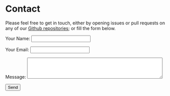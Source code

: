 # Contact

Please feel free to get in touch, either by opening issues or pull requests on any of our [Github repositories](https://github.com/news-r); or fill the form below.

<form name="contact" method="POST" data-netlify="true">
<p>
<label>Your Name: <input type="text" name="name" /></label>   
</p>
<p>
<label>Your Email: <input type="email" name="email" /></label>
</p>
<p>
<label>Message: <textarea name="message" rows="4" cols="50"></textarea></label>
</p>
<p>
<button type="submit">Send</button>
</p>
</form>